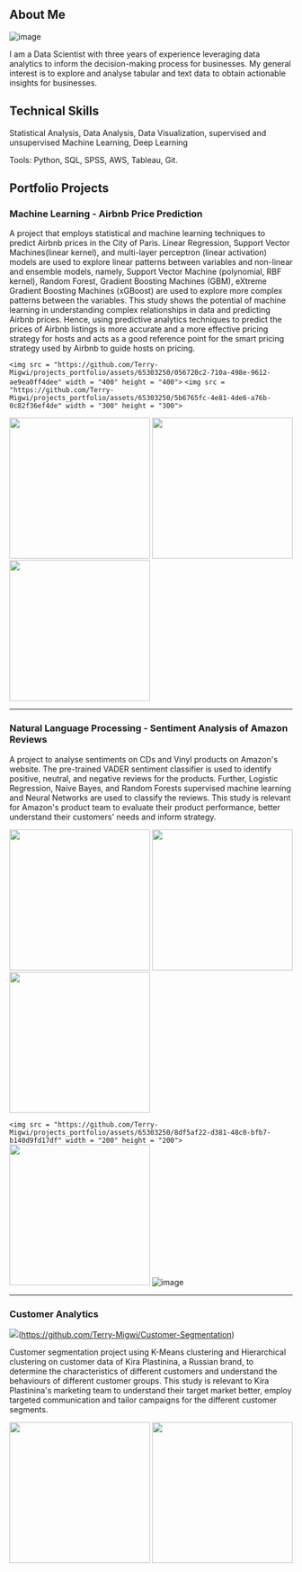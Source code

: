 ## About Me 

![image](https://github.com/Terry-Migwi/projects_portfolio/assets/65303250/b01de668-454a-4d35-97ae-b525a6e7b5b5)


I am a Data Scientist with three years of experience leveraging data analytics to inform the decision-making process for businesses. My general interest is to explore and analyse tabular and text data to obtain actionable insights for businesses. 

## Technical Skills
Statistical Analysis, Data Analysis, Data Visualization, supervised and unsupervised Machine Learning, Deep Learning

Tools: Python, SQL, SPSS, AWS, Tableau, Git.

## Portfolio Projects

### Machine Learning - Airbnb Price Prediction
A project that employs statistical and machine learning techniques to predict Airbnb prices in the City of Paris. Linear Regression, Support Vector Machines(linear kernel), and multi-layer perceptron (linear activation) models are used to explore linear patterns between variables and non-linear and ensemble models, namely, Support Vector Machine (polynomial, RBF kernel), Random Forest, Gradient Boosting Machines (GBM), eXtreme Gradient Boosting Machines (xGBoost) are used to explore more complex patterns between the variables. This study shows the potential of machine learning in understanding complex relationships in data and predicting Airbnb prices. Hence, using predictive analytics techniques to predict the prices of Airbnb listings is more accurate and a more effective pricing strategy for hosts and acts as a good reference point for the smart pricing strategy used by Airbnb to guide hosts on pricing. 

`<img src = "https://github.com/Terry-Migwi/projects_portfolio/assets/65303250/056720c2-710a-498e-9612-ae9ea0ff4dee" width = "400" height = "400">`
`<img src = "https://github.com/Terry-Migwi/projects_portfolio/assets/65303250/5b6765fc-4e81-4de6-a76b-0c82f36ef4de" width = "300" height = "300">`

<img src = "https://github.com/Terry-Migwi/projects_portfolio/assets/65303250/69799941-5b30-47ce-9d21-fef04766edb3" width = "250" height = "250">
<img src = "https://github.com/Terry-Migwi/projects_portfolio/assets/65303250/72a2c1dc-ed25-48ed-a4d3-cfff7de5bbb6" width = "250" height = "250">
<img src = "https://github.com/Terry-Migwi/projects_portfolio/assets/65303250/0c41b3be-412a-44d1-984e-4b481c38ba1f" width = "250" height = "250">

--------------------------------------------------------------------------------------------------------------------------------------------------------------------------------------------------------------------
### Natural Language Processing - Sentiment Analysis of Amazon Reviews
A project to analyse sentiments on CDs and Vinyl products on Amazon's website. The pre-trained VADER sentiment classifier is used to identify positive, neutral, and negative reviews for the products. Further, Logistic Regression, Naive Bayes, and Random Forests supervised machine learning and Neural Networks are used to classify the reviews. This study is relevant for Amazon's product team to evaluate their product performance, better understand their customers' needs and inform strategy. 

<img src = "https://github.com/Terry-Migwi/projects_portfolio/assets/65303250/c0ee1a80-245d-4850-98ec-281d375bd6df" width = "250" height = "250"> 
<img src = "https://github.com/Terry-Migwi/projects_portfolio/assets/65303250/b0e8cb64-9acc-453c-a946-2fbae66d2c38" width = "250" height = "250"> 
<img src = "https://github.com/Terry-Migwi/projects_portfolio/assets/65303250/2421b29f-42a9-4482-823a-b1150692a78a" width = "250" height = "250">

`<img src = "https://github.com/Terry-Migwi/projects_portfolio/assets/65303250/8df5af22-d381-48c0-bfb7-b140d9fd17df" width = "200" height = "200">` 
<img src = "https://github.com/Terry-Migwi/projects_portfolio/assets/65303250/1d63f2ef-c8f1-4415-83dc-78fa64b21aaa" width = "250" height = "250">
![image](https://github.com/Terry-Migwi/projects_portfolio/assets/65303250/27f88daf-d591-4f8b-997f-f79290fd3f74)


--------------------------------------------------------------------------------------------------------------------------------------------------------------------------------------------------------------------

### Customer Analytics

<img src = "https://github.com/Terry-Migwi/projects_portfolio/assets/65303250/1edb7bdf-8812-4092-9116-35b4b7193bd3">(https://github.com/Terry-Migwi/Customer-Segmentation)

Customer segmentation project using K-Means clustering and Hierarchical clustering on customer data of Kira Plastinina, a Russian brand, to determine the characteristics of different customers and understand the behaviours of different customer groups. This study is relevant to Kira Plastinina's marketing team to understand their target market better, employ targeted communication and tailor campaigns for the different customer segments. 

<img src = "https://github.com/Terry-Migwi/projects_portfolio/assets/65303250/3f5e50f2-41ec-4d2a-918f-12b055303cdb" width = "250" height = "250"> 
<img src = "https://github.com/Terry-Migwi/projects_portfolio/assets/65303250/af98fc9b-1014-4019-ad77-ae3024865163" width = "250" height = "250"> 

